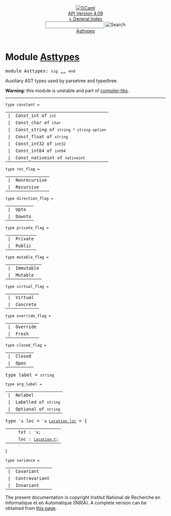 <!-- ((! set title API !)) ((! set documentation !)) ((! set api !)) ((! set nobreadcrumb !)) -->
<div class="api"><header><nav class="toc brand"><a class="brand" href="https://ocaml.org/"><img src="colour-logo-gray.svg" class="svg" alt="OCaml"></a></nav><nav class="toc"><div class="toc_version"><a href="/docs" id="version-select">API Version 4.09</a></div><a href="index.html">&lt; General Index</a><div class="api_search"><input type="text" name="apisearch" id="api_search" oninput="mySearch(false);" onkeypress="this.oninput();" onclick="this.oninput();" onpaste="this.oninput();">
<img src="search_icon.svg" alt="Search" class="svg" onclick="mySearch(false)"></div>
<div id="search_results"></div><div class="toc_title"><a href="#top">Asttypes</a></div><ul></ul></nav></header>

<h1>Module <a href="type_Asttypes.html">Asttypes</a></h1>

<pre><span id="MODULEAsttypes"><span class="keyword">module</span> Asttypes</span>: <code class="code"><span class="keyword">sig</span></code> <a href="Asttypes.html">..</a> <code class="code"><span class="keyword">end</span></code></pre><div class="info module top">
<div class="info-desc">
<p>Auxiliary AST types used by parsetree and typedtree.</p>

<p><b>Warning:</b> this module is unstable and part of
  <a href="Compiler_libs.html">compiler-libs</a>.</p>
</div>
</div>
<hr width="100%">

<pre><code><span id="TYPEconstant"><span class="keyword">type</span> <code class="type"></code>constant</span> = </code></pre><table class="typetable">
<tbody><tr>
<td align="left" valign="top">
<code><span class="keyword">|</span></code></td>
<td align="left" valign="top">
<code><span id="TYPEELTconstant.Const_int"><span class="constructor">Const_int</span></span> <span class="keyword">of</span> <code class="type">int</code></code></td>

</tr>
<tr>
<td align="left" valign="top">
<code><span class="keyword">|</span></code></td>
<td align="left" valign="top">
<code><span id="TYPEELTconstant.Const_char"><span class="constructor">Const_char</span></span> <span class="keyword">of</span> <code class="type">char</code></code></td>

</tr>
<tr>
<td align="left" valign="top">
<code><span class="keyword">|</span></code></td>
<td align="left" valign="top">
<code><span id="TYPEELTconstant.Const_string"><span class="constructor">Const_string</span></span> <span class="keyword">of</span> <code class="type">string * string option</code></code></td>

</tr>
<tr>
<td align="left" valign="top">
<code><span class="keyword">|</span></code></td>
<td align="left" valign="top">
<code><span id="TYPEELTconstant.Const_float"><span class="constructor">Const_float</span></span> <span class="keyword">of</span> <code class="type">string</code></code></td>

</tr>
<tr>
<td align="left" valign="top">
<code><span class="keyword">|</span></code></td>
<td align="left" valign="top">
<code><span id="TYPEELTconstant.Const_int32"><span class="constructor">Const_int32</span></span> <span class="keyword">of</span> <code class="type">int32</code></code></td>

</tr>
<tr>
<td align="left" valign="top">
<code><span class="keyword">|</span></code></td>
<td align="left" valign="top">
<code><span id="TYPEELTconstant.Const_int64"><span class="constructor">Const_int64</span></span> <span class="keyword">of</span> <code class="type">int64</code></code></td>

</tr>
<tr>
<td align="left" valign="top">
<code><span class="keyword">|</span></code></td>
<td align="left" valign="top">
<code><span id="TYPEELTconstant.Const_nativeint"><span class="constructor">Const_nativeint</span></span> <span class="keyword">of</span> <code class="type">nativeint</code></code></td>

</tr></tbody></table>



<pre><code><span id="TYPErec_flag"><span class="keyword">type</span> <code class="type"></code>rec_flag</span> = </code></pre><table class="typetable">
<tbody><tr>
<td align="left" valign="top">
<code><span class="keyword">|</span></code></td>
<td align="left" valign="top">
<code><span id="TYPEELTrec_flag.Nonrecursive"><span class="constructor">Nonrecursive</span></span></code></td>

</tr>
<tr>
<td align="left" valign="top">
<code><span class="keyword">|</span></code></td>
<td align="left" valign="top">
<code><span id="TYPEELTrec_flag.Recursive"><span class="constructor">Recursive</span></span></code></td>

</tr></tbody></table>



<pre><code><span id="TYPEdirection_flag"><span class="keyword">type</span> <code class="type"></code>direction_flag</span> = </code></pre><table class="typetable">
<tbody><tr>
<td align="left" valign="top">
<code><span class="keyword">|</span></code></td>
<td align="left" valign="top">
<code><span id="TYPEELTdirection_flag.Upto"><span class="constructor">Upto</span></span></code></td>

</tr>
<tr>
<td align="left" valign="top">
<code><span class="keyword">|</span></code></td>
<td align="left" valign="top">
<code><span id="TYPEELTdirection_flag.Downto"><span class="constructor">Downto</span></span></code></td>

</tr></tbody></table>



<pre><code><span id="TYPEprivate_flag"><span class="keyword">type</span> <code class="type"></code>private_flag</span> = </code></pre><table class="typetable">
<tbody><tr>
<td align="left" valign="top">
<code><span class="keyword">|</span></code></td>
<td align="left" valign="top">
<code><span id="TYPEELTprivate_flag.Private"><span class="constructor">Private</span></span></code></td>

</tr>
<tr>
<td align="left" valign="top">
<code><span class="keyword">|</span></code></td>
<td align="left" valign="top">
<code><span id="TYPEELTprivate_flag.Public"><span class="constructor">Public</span></span></code></td>

</tr></tbody></table>



<pre><code><span id="TYPEmutable_flag"><span class="keyword">type</span> <code class="type"></code>mutable_flag</span> = </code></pre><table class="typetable">
<tbody><tr>
<td align="left" valign="top">
<code><span class="keyword">|</span></code></td>
<td align="left" valign="top">
<code><span id="TYPEELTmutable_flag.Immutable"><span class="constructor">Immutable</span></span></code></td>

</tr>
<tr>
<td align="left" valign="top">
<code><span class="keyword">|</span></code></td>
<td align="left" valign="top">
<code><span id="TYPEELTmutable_flag.Mutable"><span class="constructor">Mutable</span></span></code></td>

</tr></tbody></table>



<pre><code><span id="TYPEvirtual_flag"><span class="keyword">type</span> <code class="type"></code>virtual_flag</span> = </code></pre><table class="typetable">
<tbody><tr>
<td align="left" valign="top">
<code><span class="keyword">|</span></code></td>
<td align="left" valign="top">
<code><span id="TYPEELTvirtual_flag.Virtual"><span class="constructor">Virtual</span></span></code></td>

</tr>
<tr>
<td align="left" valign="top">
<code><span class="keyword">|</span></code></td>
<td align="left" valign="top">
<code><span id="TYPEELTvirtual_flag.Concrete"><span class="constructor">Concrete</span></span></code></td>

</tr></tbody></table>



<pre><code><span id="TYPEoverride_flag"><span class="keyword">type</span> <code class="type"></code>override_flag</span> = </code></pre><table class="typetable">
<tbody><tr>
<td align="left" valign="top">
<code><span class="keyword">|</span></code></td>
<td align="left" valign="top">
<code><span id="TYPEELToverride_flag.Override"><span class="constructor">Override</span></span></code></td>

</tr>
<tr>
<td align="left" valign="top">
<code><span class="keyword">|</span></code></td>
<td align="left" valign="top">
<code><span id="TYPEELToverride_flag.Fresh"><span class="constructor">Fresh</span></span></code></td>

</tr></tbody></table>



<pre><code><span id="TYPEclosed_flag"><span class="keyword">type</span> <code class="type"></code>closed_flag</span> = </code></pre><table class="typetable">
<tbody><tr>
<td align="left" valign="top">
<code><span class="keyword">|</span></code></td>
<td align="left" valign="top">
<code><span id="TYPEELTclosed_flag.Closed"><span class="constructor">Closed</span></span></code></td>

</tr>
<tr>
<td align="left" valign="top">
<code><span class="keyword">|</span></code></td>
<td align="left" valign="top">
<code><span id="TYPEELTclosed_flag.Open"><span class="constructor">Open</span></span></code></td>

</tr></tbody></table>



<pre><span id="TYPElabel"><span class="keyword">type</span> <code class="type"></code>label</span> = <code class="type">string</code> </pre>


<pre><code><span id="TYPEarg_label"><span class="keyword">type</span> <code class="type"></code>arg_label</span> = </code></pre><table class="typetable">
<tbody><tr>
<td align="left" valign="top">
<code><span class="keyword">|</span></code></td>
<td align="left" valign="top">
<code><span id="TYPEELTarg_label.Nolabel"><span class="constructor">Nolabel</span></span></code></td>

</tr>
<tr>
<td align="left" valign="top">
<code><span class="keyword">|</span></code></td>
<td align="left" valign="top">
<code><span id="TYPEELTarg_label.Labelled"><span class="constructor">Labelled</span></span> <span class="keyword">of</span> <code class="type">string</code></code></td>

</tr>
<tr>
<td align="left" valign="top">
<code><span class="keyword">|</span></code></td>
<td align="left" valign="top">
<code><span id="TYPEELTarg_label.Optional"><span class="constructor">Optional</span></span> <span class="keyword">of</span> <code class="type">string</code></code></td>

</tr></tbody></table>



<pre><span id="TYPEloc"><span class="keyword">type</span> <code class="type">'a</code> loc</span> = <code class="type">'a <a href="Location.html#TYPEloc">Location.loc</a></code> = {</pre><table class="typetable">
<tbody><tr>
<td align="left" valign="top">
<code>&nbsp;&nbsp;</code></td>
<td align="left" valign="top">
<code><span id="TYPEELTloc.txt">txt</span>&nbsp;: <code class="type">'a</code>;</code></td>

</tr>
<tr>
<td align="left" valign="top">
<code>&nbsp;&nbsp;</code></td>
<td align="left" valign="top">
<code><span id="TYPEELTloc.loc">loc</span>&nbsp;: <code class="type"><a href="Location.html#TYPEt">Location.t</a></code>;</code></td>

</tr></tbody></table>
}



<pre><code><span id="TYPEvariance"><span class="keyword">type</span> <code class="type"></code>variance</span> = </code></pre><table class="typetable">
<tbody><tr>
<td align="left" valign="top">
<code><span class="keyword">|</span></code></td>
<td align="left" valign="top">
<code><span id="TYPEELTvariance.Covariant"><span class="constructor">Covariant</span></span></code></td>

</tr>
<tr>
<td align="left" valign="top">
<code><span class="keyword">|</span></code></td>
<td align="left" valign="top">
<code><span id="TYPEELTvariance.Contravariant"><span class="constructor">Contravariant</span></span></code></td>

</tr>
<tr>
<td align="left" valign="top">
<code><span class="keyword">|</span></code></td>
<td align="left" valign="top">
<code><span id="TYPEELTvariance.Invariant"><span class="constructor">Invariant</span></span></code></td>

</tr></tbody></table>



<div class="copyright">The present documentation is copyright Institut National de Recherche en Informatique et en Automatique (INRIA). A complete version can be obtained from <a href="http://caml.inria.fr/pub/docs/manual-ocaml/">this page</a>.</div></div>